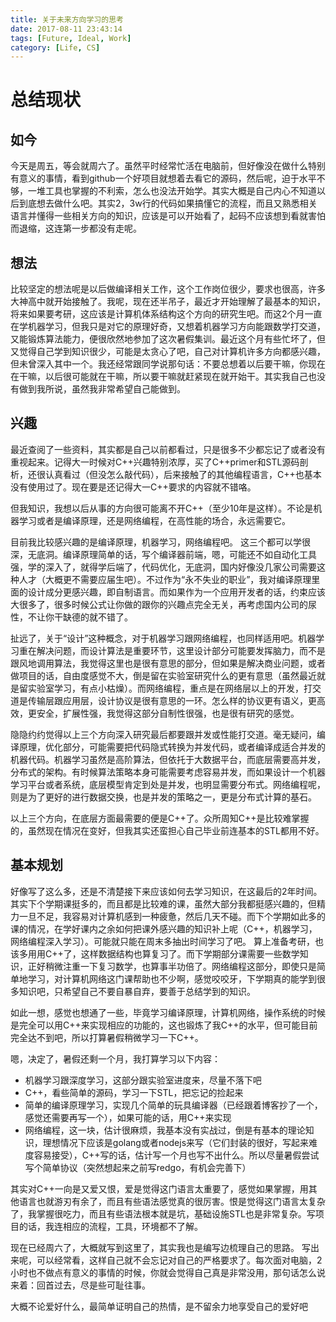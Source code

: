 ```yaml
---
title: 关于未来方向学习的思考
date: 2017-08-11 23:43:14
tags: [Future, Ideal, Work]
category: [Life, CS]
---
```


# 总结现状

## 如今

今天是周五，等会就周六了。虽然平时经常忙活在电脑前，但好像没在做什么特别有意义的事情，看到github一个好项目就想着去看它的源码，然后呢，迫于水平不够，一堆工具也掌握的不利索，怎么也没法开始学。其实大概是自己内心不知道以后到底想去做什么吧。其实2，3w行的代码如果搞懂它的流程，而且又熟悉相关语言并懂得一些相关方向的知识，应该是可以开始看了，起码不应该想到看就害怕而退缩，这连第一步都没有走呢。

## 想法

比较坚定的想法呢是以后做编译相关工作，这个工作岗位很少，要求也很高，许多大神高中就开始接触了。我呢，现在还半吊子，最近才开始理解了最基本的知识，将来如果要考研，这应该是计算机体系结构这个方向的研究生吧。而这2个月一直在学机器学习，但我只是对它的原理好奇，又想着机器学习方向能跟数学打交道，又能锻炼算法能力，便很欣然地参加了这次暑假集训。最近这个月有些忙坏了，但又觉得自己学到知识很少，可能是太贪心了吧，自己对计算机许多方向都感兴趣，但未曾深入其中一个。我还经常跟同学说那句话：不要总想着以后要干嘛，你现在在干嘛，以后很可能就在干嘛，所以要干嘛就赶紧现在就开始干。其实我自己也没有做到我所说，虽然我非常希望自己能做到。

<!-- more -->

## 兴趣

最近查阅了一些资料，其实都是自己以前都看过，只是很多不少都忘记了或者没有重视起来。记得大一时候对C++兴趣特别浓厚，买了C++primer和STL源码剖析，还很认真看过（但没怎么敲代码），后来接触了的其他编程语言，C++也基本没有使用过了。现在要是还记得大一C++要求的内容就不错咯。

但我知识，我想以后从事的方向很可能离不开C++（至少10年是这样）。不论是机器学习或者是编译原理，还是网络编程，在高性能的场合，永远需要它。

目前我比较感兴趣的是编译原理，机器学习，网络编程吧。
这三个都可以学很深，无底洞。编译原理简单的话，写个编译器前端，嗯，可能还不如自动化工具强，学的深入了，就得学后端了，代码优化，无底洞，国内好像没几家公司需要这种人才（大概更不需要应届生吧）。不过作为“永不失业的职业”，我对编译原理里面的设计成分更感兴趣，即自制语言。而如果作为一个应用开发者的话，约束应该大很多了，很多时候公式让你做的跟你的兴趣点完全无关，再考虑国内公司的尿性，不让你干缺德的就不错了。

扯远了，关于“设计”这种概念，对于机器学习跟网络编程，也同样适用吧。机器学习重在解决问题，而设计算法是重要环节，这里设计部分可能要发挥脑力，而不是跟风地调用算法，我觉得这里也是很有意思的部分，但如果是解决商业问题，或者做项目的话，自由度感觉不大，倒是留在实验室研究什么的更有意思（虽然最近就是留实验室学习，有点小枯燥）。而网络编程，重点是在网络层以上的开发，打交道是传输层跟应用层，设计协议是很有意思的一环。怎么样的协议更有语义，更高效，更安全，扩展性强，我觉得这部分自制性很强，也是很有研究的感觉。

隐隐约约觉得以上三个方向深入研究最后都要跟并发或性能打交道。毫无疑问，编译原理，优化部分，可能需要把代码隐式转换为并发代码，或者编译成适合并发的机器代码。机器学习虽然是高阶算法，但依托于大数据平台，而底层需要高并发，分布式的架构。有时候算法策略本身可能需要考虑容易并发，而如果设计一个机器学习平台或者系统，底层模型肯定到处是并发，也明显需要分布式。网络编程呢，则是为了更好的进行数据交换，也是并发的策略之一，更是分布式计算的基石。

以上三个方向，在底层方面最需要的便是C++了。众所周知C++是比较难掌握的，虽然现在情况在变好，但我其实还蛮担心自己毕业前连基本的STL都用不好。

## 基本规划

好像写了这么多，还是不清楚接下来应该如何去学习知识，在这最后的2年时间。其实下个学期课挺多的，而且都是比较难的课，虽然大部分我都挺感兴趣的，但精力一旦不足，我容易对计算机感到一种疲惫，然后几天不碰。而下个学期如此多的课的情况，在学好课内之余如何把课外感兴趣的知识补上呢（C++，机器学习，网络编程深入学习）。可能就只能在周末多抽出时间学习了吧。
算上准备考研，也该多用用C++了，这样数据结构也算复习了。而下学期部分课需要一些数学知识，正好稍微注重一下复习数学，也算事半功倍了。网络编程这部分，即使只是简单地学习，对计算机网络这门课帮助也不少啊，感觉咬咬牙，下学期真的能学到很多知识吧，只希望自己不要自暴自弃，要善于总结学到的知识。

如此一想，感觉也想通了一些，毕竟学习编译原理，计算机网络，操作系统的时候是完全可以用C++来实现相应的功能的，这也锻炼了我C++的水平，但可能目前完全达不到吧，所以打算暑假稍微学习一下C++。

嗯，决定了，暑假还剩一个月，我打算学习以下内容：

* 机器学习跟深度学习，这部分跟实验室进度来，尽量不落下吧
* C++，看些简单的源码，学习一下STL，把忘记的捡起来
* 简单的编译原理学习，实现几个简单的玩具编译器（已经跟着博客抄了一个，感觉还需要再写一个），如果可能的话，用C++来实现
* 网络编程，这一块，估计很麻烦，我基本没有实战过，倒是有基本的理论知识，理想情况下应该是golang或者nodejs来写（它们封装的很好，写起来难度容易接受），C++写的话，估计写一个月也写不出什么。所以尽量暑假尝试写个简单协议（突然想起来之前写redgo，有机会完善下）

其实对C++一向是又爱又恨，爱是觉得这门语言太重要了，感觉如果掌握，用其他语言也就游刃有余了，而且有些语法感觉真的很厉害。恨是觉得这门语言太复杂了，我掌握很吃力，而且有些语法根本就是坑，基础设施STL也是非常复杂。写项目的话，我连相应的流程，工具，环境都不了解。

现在已经周六了，大概就写到这里了，其实我也是编写边梳理自己的思路。
写出来呢，可以经常看，这样自己就不会忘记对自己的严格要求了。每次面对电脑，2小时也不做点有意义的事情的时候，你就会觉得自己真是非常没用，那句话怎么说来着：回首过去，尽是些可耻往事。

大概不论爱好什么，最简单证明自己的热情，是不留余力地享受自己的爱好吧